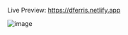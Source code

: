 Live Preview: https://dferris.netlify.app

![image](https://github.com/danyalmoazzam/Ferris-Wheel/assets/154667312/bcd67ad7-141b-4b59-8b46-a3404ddb92bc)
